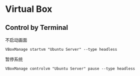 # Virtual Box

## Control by Terminal
不启动画面
```
VBoxManage startvm "Ubuntu Server" --type headless
```
暂停系统
```
VBoxManage controlvm "Ubuntu Server" pause --type headless
```
